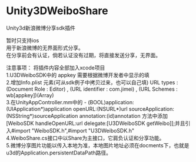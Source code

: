 Unity3DWeiboShare
=================

Unity3d新浪微博分享sdk插件<br>

暂时只支持ios<br>
用于新浪微博的无界面形式分享。<br>
在分享前会有认证，倘若认证没有过期，将直接发送分享，无界面。<br>

注意事项：
将插件内容全部加入xcode项目<br/>
1.U3DWeiboSDK中的 appkey 需要根据微博开发者中显示的填<br>
2.增加Info.plist 元素(可从sdk例子中拷贝过来，也可以自己填) URL types : (Document Role : Editor) , (URL identifier : com.jimei) , (URL Schemes : wb[appkey])(Array) <br>
3.在UnityAppController.mm中的 - (BOOL)application:(UIApplication*)application openURL:(NSURL*)url sourceApplication:(NSString*)sourceApplication annotation:(id)annotation
方法中添加[WeiboSDK handleOpenURL:url delegate:[U3DWeiboSDK getWeibo]];并且引入#import "WeiboSDK.h",#import "U3DWeiboSDK.h"<br>
4.WeiboShare.cs接口中以Share为主接口，它肩负认证和分享功能。<br>
5.微博分享图片功能以传入本地为准，本地图片地址必须在docments下，也就是u3d的Application.persistentDataPath路径。
